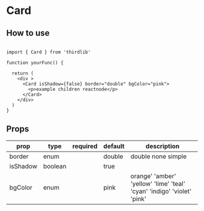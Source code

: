 # Card

## How to use

```vue

import { Card } from 'thirdlib'

function yourFunc() {

  return (
    <div >
      <Card isShadow={false} border="double" bgColor="pink">
        <p>example children reactnode</p>
      </Card>
    </div>
  )
}

```

## Props

| prop    | type    | required | default | description        |
| ------- |---------| -------- |---------|--------------------|
| border | enum    |          | double  | double none simple |
| isShadow | boolean |          | true    |                    |
| bgColor | enum  |          | pink    | orange'  'amber'  'yellow'  'lime'  'teal'  'cyan'  'indigo'  'violet' 'pink' |

